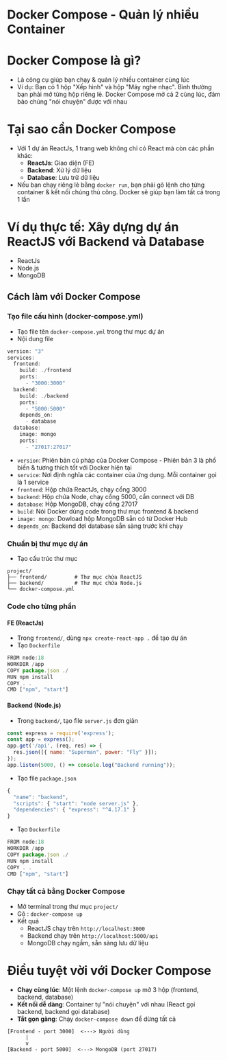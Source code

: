 # Docker Compose - Quản lý nhiều Container

# Docker Compose là gì?
- Là công cụ giúp bạn chạy & quản lý nhiều container cùng lúc
- Ví dụ: Bạn có 1 hộp "Xếp hình" và hộp "Máy nghe nhạc". Bình thường bạn phải mở từng hộp riêng lẻ. Docker Compose mở cả 2 cùng lúc, đảm bảo chúng "nói chuyện" được với nhau

# Tại sao cần Docker Compose
- Với 1 dự án ReactJs, 1 trang web không chỉ có React mà còn các phần khác:
  - **ReactJs**: Giao diện (FE)
  - **Backend**: Xử lý dữ liệu
  - **Database**: Lưu trữ dữ liệu
- Nếu bạn chạy riêng lẻ bằng `docker run`, bạn phải gõ lệnh cho từng container & kết nối chúng thủ công. Docker sẽ giúp bạn làm tất cả trong 1 lần

# Ví dụ thực tế: Xây dựng dự án ReactJS với Backend và Database
- ReactJs
- Node.js
- MongoDB

## Cách làm với Docker Compose
### Tạo file cấu hình (docker-compose.yml)
- Tạo file tên `docker-compose.yml` trong thư mục dự án
- Nội dung file
```js
version: "3"
services:
  frontend:
    build: ./frontend
    ports:
      - "3000:3000"
  backend:
    build: ./backend
    ports:
      - "5000:5000"
    depends_on:
      - database
  database:
    image: mongo
    ports:
      - "27017:27017"
```
- `version`: Phiên bản cú pháp của Docker Compose - Phiên bản 3 là phổ biến & tương thích tốt với Docker hiện tại
- `service`: Nơi định nghĩa các container của ứng dụng. Mỗi container gọi là 1 service
- `frontend`: Hộp chứa ReactJs, chạy cổng 3000
- `backend`: Hộp chứa Node, chạy cổng 5000, cần connect với DB 
- `database`: Hộp MongoDB, chạy cổng 27017
- `build`: Nói Docker dùng code trong thư mục frontend & backend
- `image: mongo`: Dowload hộp MongoDB sẵn có từ Docker Hub
- `depends_on`: Backend đợi database sẵn sàng trước khi chạy

### Chuẩn bị thư mục dự án
- Tạo cấu trúc thư mục
```
project/
├── frontend/         # Thư mục chứa ReactJS
├── backend/          # Thư mục chứa Node.js
└── docker-compose.yml
```

### Code cho từng phần
#### FE (ReactJs)
- Trong `frontend/`, dùng `npx create-react-app .` để tạo dự án
- Tạo `Dockerfile`
```js
FROM node:18
WORKDIR /app
COPY package.json ./
RUN npm install
COPY . .
CMD ["npm", "start"]
```

#### Backend (Node.js)
- Trong `backend/`, tạo file `server.js` đơn giản
```js
const express = require('express');
const app = express();
app.get('/api', (req, res) => {
  res.json([{ name: "Superman", power: "Fly" }]);
});
app.listen(5000, () => console.log("Backend running"));
```
- Tạo file `package.json`
```js
{
  "name": "backend",
  "scripts": { "start": "node server.js" },
  "dependencies": { "express": "^4.17.1" }
}
```
- Tạo `Dockerfile`
```js
FROM node:18
WORKDIR /app
COPY package.json ./
RUN npm install
COPY . .
CMD ["npm", "start"]
```

### Chạy tất cả bằng Docker Compose
- Mở terminal trong thư mục `project/`
- Gõ : `docker-compose up`
- Kết quả
  - ReactJS chạy trên `http://localhost:3000`
  - Backend chạy trên `http://localhost:5000/api`
  - MongoDB chạy ngầm, sẵn sàng lưu dữ liệu

# Điều tuyệt vời với Docker Compose
- **Chạy cùng lúc**: Một lệnh `docker-compose up` mở 3 hộp (frontend, backend, database)
- **Kết nối dễ dàng**: Container tự "nói chuyện" với nhau (React gọi backend, backend gọi database)
- **Tắt gọn gàng**: Chạy `docker-compose down` để dừng tất cả
```
[Frontend - port 3000]  <---> Người dùng
      |
      v
[Backend - port 5000]  <---> MongoDB (port 27017)
```
